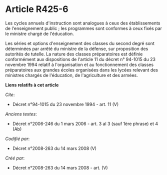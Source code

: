 # Article R425-6

Les cycles annuels d'instruction sont analogues à ceux des établissements de l'enseignement public ; les programmes sont
conformes à ceux fixés par le ministre chargé de l'éducation. 

Les séries et options d'enseignement des classes du second degré sont déterminées par arrêté du ministre de la défense, sur
proposition des autorités de tutelle. La nature des classes préparatoires est définie conformément aux dispositions de
l'article 11 du décret n° 94-1015 du 23 novembre 1994 relatif à l'organisation et au fonctionnement des classes préparatoires
aux grandes écoles organisées dans les lycées relevant des ministres chargés de l'éducation, de l'agriculture et des armées.

**Liens relatifs à cet article**

_Cite_:

  - Décret n°94-1015 du 23 novembre 1994 - art. 11 (V)

_Anciens textes_:

  - Décret n°2006-246 du 1 mars 2006 - art. 3 al 3 (sauf 1ère phrase) et 4 (Ab)

_Codifié par_:

  - Décret n°2008-263 du 14 mars 2008 (V)

_Créé par_:

  - Décret n°2008-263 du 14 mars 2008 - art. (V)
